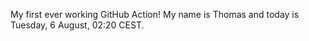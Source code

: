 My first ever working GitHub Action!
My name is Thomas and today is Tuesday, 6 August, 02:20 CEST. 
